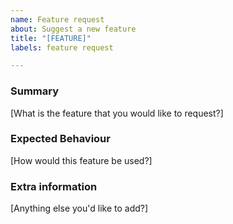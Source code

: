 ```yaml
---
name: Feature request
about: Suggest a new feature
title: "[FEATURE]"
labels: feature request

---
```


### Summary

[What is the feature that you would like to request?]

### Expected Behaviour

[How would this feature be used?]

### Extra information

[Anything else you'd like to add?]
